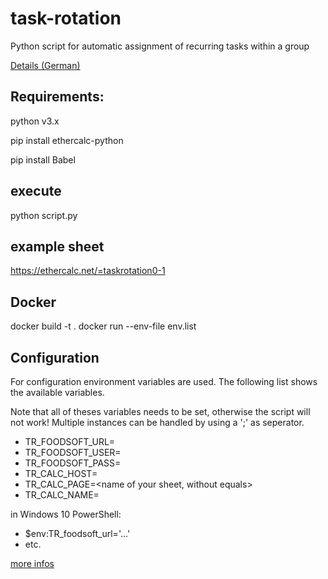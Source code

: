 # task-rotation

Python script for automatic assignment of recurring tasks within a group

[Details (German)](https://github.com/twothreenine/task-rotation/blob/master/manuals/manual_de.md)

## Requirements:

 python v3.x
 
 pip install ethercalc-python
 
 pip install Babel

## execute

 python script.py

## example sheet

https://ethercalc.net/=taskrotation0-1

## Docker

  docker build -t <image-name> .
  docker run --env-file env.list <image-name>

## Configuration
For configuration environment variables are used. The following list shows the available variables.

Note that all of theses variables needs to be set, otherwise the script will not work! Multiple instances can be handled by using a ';' as seperator.
* TR_FOODSOFT_URL=<url to your foodsoft instance>
* TR_FOODSOFT_USER=<foodsoft-user>
* TR_FOODSOFT_PASS=<foodsoft-password>
* TR_CALC_HOST=<url to ethercalc instance>
* TR_CALC_PAGE=<name of your sheet, without equals>
* TR_CALC_NAME=<name for your sheet human readable>


in Windows 10 PowerShell:
* $env:TR_foodsoft_url='...'
* etc.

[more infos](https://superuser.com/questions/949560/how-do-i-set-system-environment-variables-in-windows-10)
